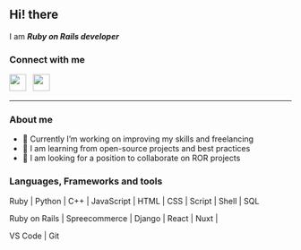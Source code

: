 ## Hi! there 

I am ***Ruby on Rails developer***

### Connect with me

<p>
  <a href="mailto:rubymind17@outlook.com"><img height="30" src="https://raw.githubusercontent.com/iansmathew/iansmathew/master/assets/icon_email.png"></a>&nbsp;&nbsp;
  <a href="https://www.linkedin.com/in/yueming-dong-260338187/"><img height="30" src="https://raw.githubusercontent.com/iansmathew/iansmathew/master/assets/icon_linkedin.png"></a>&nbsp;&nbsp;
</p>

---

### About me

- 🌲 Currently I’m working on improving my skills and freelancing
- 🌱 I am learning from open-source projects and best practices
- 💞️ I am looking for a position to collaborate on ROR projects

### Languages, Frameworks and tools

Ruby | Python | C++ | JavaScript | HTML | CSS | Script | Shell | SQL

Ruby on Rails | Spreecommerce | Django | React | Nuxt | 

VS Code | Git

<!-- <p align="center">
  <img alt="Isha's Github Stats" src="https://github-readme-stats.vercel.app/api?username=jgoodidea&show_icons=true&theme=gotham">
</p>
<p align="center">
  <img alig src="https://github-profile-trophy.vercel.app/?username=jgoodidea&&row=2&column=4&theme=juicyfresh" />
</p>
<p align="center">
  <img alt="Top Languages" src="https://github-readme-stats.vercel.app/api/top-langs/?username=jgoodidea&show_icons=true&theme=gotham">
</p> -->

<!---
jgoodidea/jgoodidea is a ✨ special ✨ repository because its `README.md` (this file) appears on your GitHub profile.
You can click the Preview link to take a look at your changes.
--->
